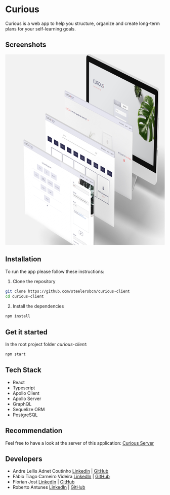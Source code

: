 # Curious

Curious is a web app to help you structure, organize and create long-term plans for your self-learning goals.

## Screenshots

<img src='./src/assets/Curious.png' alt='screens' width="1400" height="600">

   
## Installation
To run the app please follow these instructions:

1. Clone the repository
```bash
git clone https://github.com/steelersbcn/curious-client
cd curious-client
```
2. Install the dependencies

```bash
npm install
```
## Get it started
In the root project folder *curious-client*:
```bash
npm start
```
## Tech Stack
* React
* Typescript
* Apollo Client
* Apollo Server
* GraphQL
* Sequelize ORM
* PostgreSQL

## Recommendation
Feel free to have a look at the server of this application: [Curious Server](https://github.com/steelersbcn/curious-server)

## Developers
* Andre Lellis Adnet Coutinho [LinkedIn](https://www.linkedin.com/in/andre-lellis-640495bb/) | [GitHub](https://github.com/andrelellis)
* Fábio Tiago Carneiro Videira [LinkedIn](https://www.linkedin.com/in/fabio-videira/) | [GitHub](https://github.com/Videiraft)
* Florian Jost [LinkedIn](https://www.linkedin.com/in/fjost/) | [GitHub](https://github.com/steelersbcn)
* Roberto Antunes [LinkedIn](https://www.linkedin.com/in/robm-antunes/) | [GitHub](https://github.com/RobAntunes)
